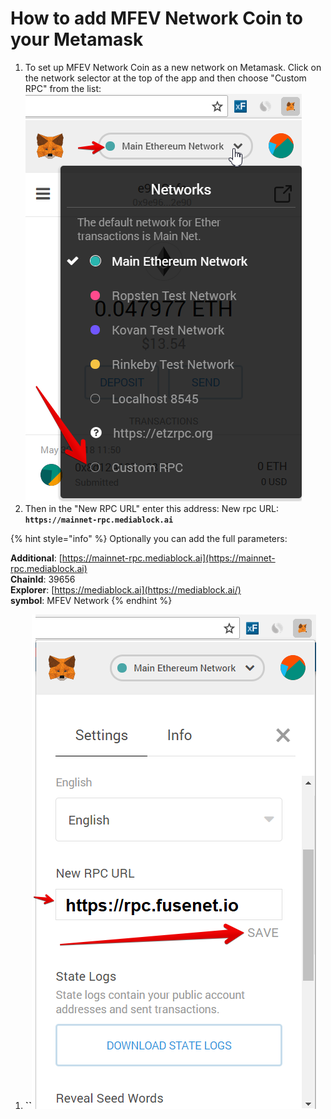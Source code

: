# How to add MFEV Network Coin to your Metamask

1. To set up MFEV Network Coin as a new network on Metamask. Click on the network selector at the top of the app and then choose "Custom RPC" from the list: ![](.gitbook/assets/etz1%20%281%29.png)
2. Then in the "New RPC URL" enter this address: New rpc URL: **`https://mainnet-rpc.mediablock.ai`**

{% hint style="info" %}
Optionally you can add the full parameters:

**Additional**: [https://mainnet-rpc.mediablock.ai](https://mainnet-rpc.mediablock.ai)  
**ChainId**: 39656  
**Explorer**: [https://mediablock.ai](https://mediablock.ai/)  
**symbol**: MFEV Network
{% endhint %}

1. **\`\`**![](.gitbook/assets/ez2.png)
